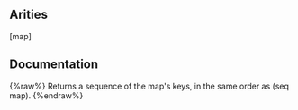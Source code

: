 ## Arities
[map]

## Documentation
{%raw%}
Returns a sequence of the map's keys, in the same order as (seq map).
{%endraw%}
